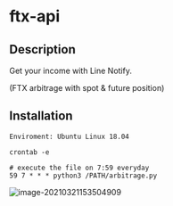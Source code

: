 # ftx-api

## Description

Get your income with Line Notify.

(FTX arbitrage with spot & future position)

## Installation 

```shell
Enviroment: Ubuntu Linux 18.04

crontab -e

# execute the file on 7:59 everyday
59 7 * * * python3 /PATH/arbitrage.py 
```

![image-20210321153504909](C:\Users\Test\AppData\Roaming\Typora\typora-user-images\image-20210321153504909.png)

